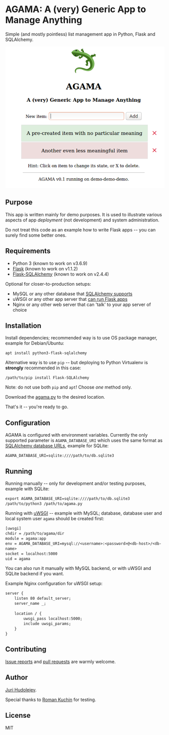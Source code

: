 # AGAMA: A (very) Generic App to Manage Anything

Simple (and mostly pointless) list management app in Python, Flask and
SQLAlchemy.

![Screenshot](./agama-screenshot.png)


## Purpose

This app is written mainly for demo purposes. It is used to illustrate various
aspects of app _deployment_ (not development) and system administration.

Do not treat this code as an example how to write Flask apps -- you can surely
find some better ones.


## Requirements

 - Python 3 (known to work on v3.6.9)
 - [Flask](https://flask.palletsprojects.com/en/1.1.x/)
   (known to work on v1.1.2)
 - [Flask-SQLAlchemy](https://flask-sqlalchemy.palletsprojects.com/en/2.x/)
   (known to work on v2.4.4)

Optional for closer-to-production setups:

 - MySQL or any other database that
   [SQLAlchemy supports](https://docs.sqlalchemy.org/en/13/core/engines.html#supported-databases)
 - uWSGI or any other app server that
   [can run Flask apps](https://flask.palletsprojects.com/en/1.1.x/deploying)
 - Nginx or any other web server that can 'talk' to your app server of choice


## Installation

Install dependencies; recommended way is to use OS package manager, example for
Debian/Ubuntu:

	apt install python3-flask-sqlalchemy

Alternative way is to use `pip` -- but deploying to Python Virtualenv is
**strongly** recommended in this case:

	/path/to/pip install Flask-SQLAlchemy

Note: do not use both `pip` and `apt`! Choose _one_ method only.

Download the [agama.py](https://raw.githubusercontent.com/hudolejev/agama/master/agama.py)
to the desired location.

That's it -- you're ready to go.


## Configuration

AGAMA is configured with environment variables. Currently the only supported
parameter is `AGAMA_DATABASE_URI` which uses the same format as
[SQLAlchemy database URLs](https://docs.sqlalchemy.org/en/13/core/engines.html#database-urls),
example for SQLite:

	AGAMA_DATABASE_URI=sqlite:////path/to/db.sqlite3


## Running

Running manually -- only for development and/or testing purposes, example with
SQLite:

	export AGAMA_DATABASE_URI=sqlite:////path/to/db.sqlite3
	/path/to/python3 /path/to/agama.py

Running with [uWSGI](https://uwsgi-docs.readthedocs.io) -- example with MySQL;
database, database user and local system user `agama` should be created first:

	[uwsgi]
	chdir = /path/to/agama/dir
	module = agama:app
	env = AGAMA_DATABASE_URI=mysql://<username>:<password>@<db-host>/<db-name>
	socket = localhost:5000
	uid = agama

You can also run it manually with MySQL backend, or with uWSGI and SQLite
backend if you want.

Example Nginx configuration for uWSGI setup:

	server {
		listen 80 default_server;
		server_name _;

		location / {
			uwsgi_pass localhost:5000;
			include uwsgi_params;
		}
	}


## Contributing

[Issue reports](https://github.com/hudolejev/agama/issues) and
[pull requests](https://github.com/hudolejev/agama/pulls) are warmly welcome.


## Author

[Juri Hudolejev](https://github.com/hudolejev).

Special thanks to [Roman Kuchin](https://github.com/romankuchin) for testing.


## License

MIT
